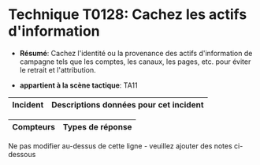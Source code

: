 # Technique T0128: Cachez les actifs d'information

* **Résumé**: Cachez l'identité ou la provenance des actifs d'information de campagne tels que les comptes, les canaux, les pages, etc. pour éviter le retrait et l'attribution.

* **appartient à la scène tactique**: TA11


|Incident |Descriptions données pour cet incident |
|-------- |-------------------- |



|Compteurs |Types de réponse |
|-------- |-------------- |


Ne pas modifier au-dessus de cette ligne - veuillez ajouter des notes ci-dessous